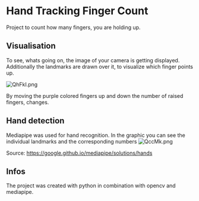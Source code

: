 # Hand Tracking Finger Count
Project to count how many fingers, you are holding up.

## Visualisation
To see, whats going on, the image of your camera is getting displayed. Additionally the landmarks are drawn over it, to visualize which finger points up.

![QhFkI.png](https://picr.eu/images/2021/04/26/QhFkI.png)

By moving the purple colored fingers up and down the number of raised fingers, changes.

## Hand detection
Mediapipe was used for hand recognition. In the graphic you can see the individual landmarks and the corresponding numbers
![QccMk.png](https://picr.eu/images/2021/04/25/QccMk.png)

Source: https://google.github.io/mediapipe/solutions/hands

## Infos
The project was created with python in combination with opencv and mediapipe.


